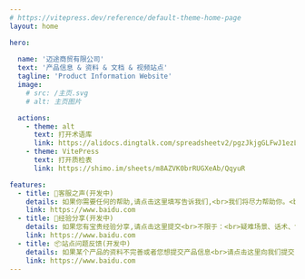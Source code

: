 ```yaml
---
# https://vitepress.dev/reference/default-theme-home-page
layout: home

hero:
  
  name: '迈途商贸有限公司'
  text: '产品信息 & 资料 & 文档 & 视频站点' 
  tagline: 'Product Information Website'
  image:
    # src: /主页.svg
    # alt: 主页图片

  actions:
    - theme: alt
      text: 打开术语库
      link: https://alidocs.dingtalk.com/spreadsheetv2/pgzJkjgGLFwJ1ezL/edit?dentryKey=pgzJkjgGLFwJ1ezL&dd_user_keyboard=false&dd_progress=true&dt_editor_toolbar=true
    - theme: VitePress
      text: 打开质检表
      link: https://shimo.im/sheets/m8AZVK0brRUGXeAb/QqyuR

features:
  - title: 🔩客服之声(开发中)
    details: 如果你需要任何的帮助,请点击这里填写告诉我们,<br>我们将尽力帮助你。<br>我们将尽力帮助你。
    link: https://www.baidu.com
  - title: 🔑经验分享(开发中)
    details: 如果您有宝贵经验分享,请点击这里提交<br>不限于：<br>疑难场景、话术、售前售后技巧、等...
    link: https://www.baidu.com
  - title: 📦站点问题反馈(开发中)
    details: 如果某个产品的资料不完善或者您想提交产品信息<br>请点击这里向我们提交, 感谢!
    link: https://www.baidu.com
---
```


<!-- 新增 Coze 聊天组件 -->
<div id="coze-chat-container"></div>

<script setup>
import { onMounted } from 'vue'

onMounted(() => {
  // 动态加载 SDK
  const loadScript = (src) => {
    return new Promise((resolve, reject) => {
      const script = document.createElement('script')
      script.src = src
      script.onload = resolve
      script.onerror = reject
      document.head.appendChild(script)
    })
  }

  // 顺序加载 SDK 并初始化
  loadScript('https://lf-cdn.coze.cn/obj/unpkg/flow-platform/chat-app-sdk/1.1.0-beta.3/libs/cn/index.js')
    .then(() => {
      new CozeWebSDK.WebChatClient({
        config: {
          //个人空间       
          //bot_id: '7471649100459687986',
          bot_id: '7479698185175744566',
          container: '#coze-chat-container' // 绑定到指定容器
        },
        componentProps: {
          title: '迈途智能客服',
          position: 'right', // 右侧悬浮
          welcomeMessage: '您好，有什么可以帮您？',
          showClose: true,
          bubbleStyle: { 
            backgroundColor: '#1890ff',
            color: '#fff'
          }
        },
        auth: {
          type: 'token',
          token: 'pat_4uDltrTOwxZ1cP6NJ2tZVfr8Qyv1Z6Zu2hAaFAJe36UslC12Gm9LuvKvIgsUeQWr', // 替换实际 token
          onRefreshToken: () => 'pat_4uDltrTOwxZ1cP6NJ2tZVfr8Qyv1Z6Zu2hAaFAJe36UslC12Gm9LuvKvIgsUeQWr' 
        },
        // 用户信息
        // userInfo: {
        //   id: '12345',
        //   url: 'https://lf-coze-web-cdn.coze.cn/obj/coze-web-cn/obric/coze/favicon.1970.png',
        //   nickname: 'UserA',
        // },
      ui: {
        // 图标
        // base: {
        //     icon: 'https://lf-coze-web-cdn.coze.cn/obj/coze-web-cn/obric/coze/favicon.1970.png',
        //     layout: 'pc',
        //     zIndex: 1000,
        // },
        // asstBtn: {
        //     isNeed: true,
        // },
        footer: {
          isShow: true,
          expressionText: '开发人员: {{name}}&{{name1}}',
          linkvars: {
              name: {
                text: '张俊',
                //link: 'https://www.test1.com'
              },
              name1: {
                text: '微信:Mnjun9527',
                //link: 'https://www.test2.com'
              }
          }
        }
      },


        
      })
    })
    .catch(err => {
      console.error('SDK 加载失败:', err)
    })
})
</script>

<style scoped>

/* 自定义样式 */
/* #coze-chat-container {
  position: fixed;
  right: 30px;
  bottom: 30px;
  z-index: 999;
  width: 0px;
  height: 0px;
  box-shadow: 0 4px 12px rgba(0,0,0,0.15);
  border-radius: 8px;
  overflow: hidden;
}

@media (max-width: 768px) {
  #coze-chat-container {
    width: 90%;
    height: 70vh;
    right: 5%;
    bottom: 20px;
  }
} */
</style>
